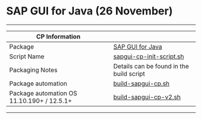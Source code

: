 # SAP GUI for Java (26 November)

-----

|  CP Information |            |
|-----------------|------------|
| Package | [SAP GUI for Java](https://blogs.sap.com/2022/05/25/sap-gui-for-java-7.80/) |
| Script Name | [sapgui-cp-init-script.sh](build/sapgui-cp-init-script.sh) |
| Packaging Notes | Details can be found in the build script |
| Package automation | [build-sapgui-cp.sh](build/build-sapgui-cp.sh) |
| Package automation OS 11.10.190+ / 12.5.1+ | [build-sapgui-cp-v2.sh](build/build-sapgui-cp-v2.sh) |

-----